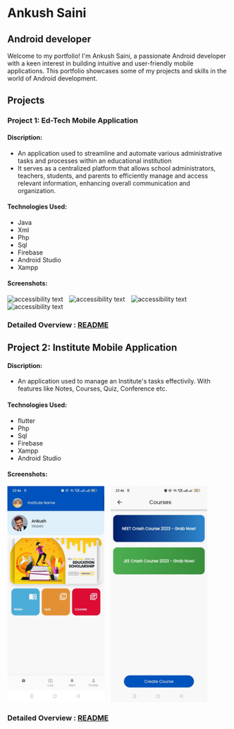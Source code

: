 
# Ankush Saini 
## Android developer

Welcome to my portfolio! I'm Ankush Saini, a passionate Android developer with a keen interest in building intuitive and user-friendly mobile applications. This portfolio showcases some of my projects and skills in the world of Android development.

## Projects

### Project 1: Ed-Tech Mobile Application
#### Discription: 
* An application used to streamline and automate various administrative tasks and processes within an educational institution
* It serves as a centralized platform that allows school administrators, teachers, students, and parents to efficiently manage and access relevant information, enhancing overall communication and organization.

#### Technologies Used: 
* Java 
* Xml 
* Php
* Sql 
* Firebase
* Android Studio
* Xampp

#### Screenshots:
<p><img src="https://github.com/narza05/SchoolManagementSystem/blob/main/assets/WhatsApp%20Image%202023-06-06%20at%2022.21.41.jpeg" width="220" alt="accessibility text" style="margin-right: 10px;"/>
  <img src="https://github.com/narza05/SchoolManagementSystem/blob/main/assets/WhatsApp%20Image%202023-06-06%20at%2022.47.03.jpeg" width="220" alt="accessibility text"style="margin-right: 10px;"/>
<img src="https://github.com/narza05/SchoolManagementSystem/blob/main/assets/WhatsApp%20Image%202023-06-23%20at%2018.55.31.jpeg" width="220" alt="accessibility text"style="margin-right: 10px;"/>
<img src="https://github.com/narza05/SchoolManagementSystem/blob/main/assets/WhatsApp%20Image%202023-06-23%20at%2018.55.26.jpeg" width="220" alt="accessibility text"style="margin-right: 10px;"/></p>


### Detailed Overview : [README](https://github.com/narza05/SchoolManagementSystem)




## Project 2: Institute Mobile Application
#### Discription: 
* An application used to manage an Institute's tasks effectivily. With features like Notes, Courses, Quiz, Conference etc. 

#### Technologies Used: 
* flutter 
* Php
* Sql 
* Firebase
* Xampp
* Android Studio

#### Screenshots:
<p><img src="https://github.com/narza05/schoolapp/blob/master/assets/WhatsApp%20Image%202023-06-23%20at%2022.47.04.jpeg" width="220" alt="accessibility text" style="margin-right: 10px;"/>
  <img src="https://github.com/narza05/schoolapp/blob/master/assets/WhatsApp%20Image%202023-06-23%20at%2022.47.03.jpeg" width="220" alt="accessibility text"style="margin-right: 10px;"/></p>


### Detailed Overview : [README](https://github.com/narza05/schoolapp)
